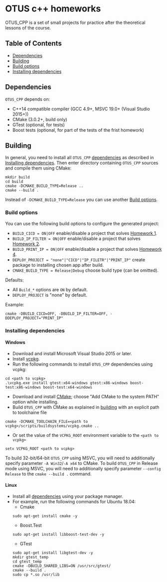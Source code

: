 # OTUS c++ homeworks

OTUS_CPP is a set of small projects for practice after the theoretical lessons of the course.

## Table of Contents
- [Dependencies](#dependencies)
- [Building](#building)
- [Build options](#build-options)
- [Installing dependencies](#installing-dependencies)

<a name="dependencies"></a>
## Dependencies
`OTUS_CPP` depends on:

* C++14 compatible compiler (GCC 4.9+, MSVC 19.0+ (Visual Studio 2015+))
* CMake (3.0.2+, build only)
* GTest (optional, for tests)
* Boost tests (optional, for part of the tests of the frist homework)

<a name="building"></a>
## Building

In general, you need to install all `OTUS_CPP` [dependencies](#dependencies) as described in [Installing dependencies](#installing-dependencies).
Then enter directory containing `OTUS_CPP` sources and compile them using CMake:

```
mkdir build
cd build
cmake -DCMAKE_BUILD_TYPE=Release ..
cmake --build .
```

Instead of `-DCMAKE_BUILD_TYPE=Release` you can use another [Build options](#build-options).

<a name="build-options"></a>
### Build options
You can use the following build options to configure the generated project:
* `BUILD_CICD = ON|OFF` enable/disable a project that solves [Homework 1](https://github.com/jketra/otus_cpp/tree/master/hw1_cicd).
* `BUILD_IP_FILTER = ON|OFF` enable/disable a project that solves [Homework 2](https://github.com/jketra/otus_cpp/tree/master/hw1_cicd).
* `BUILD_PRINT_IP = ON|OFF` enable/disable a project that solves [Homework 4](https://github.com/jketra/otus_cpp/tree/master/hw4_print_ip).
* `DEPLOY_PROJECT = "none"|"CICD"|"IP_FILETR"|"PRINT_IP"` create package to installing chosen app after build.
* `CMAKE_BUILD_TYPE = Release|Debug` choose build type (can be omitted).

Defaults:
* All `Build_*` options are `ON` by default.
* `DEPLOY_PROJECT` is "none" by default.

Example:
```
cmake -DBUILD_CICD=OFF, -DBUILD_IP_FILTER=OFF, -DDEPLOY_PROJECT="PRINT_IP"
```

<a name="installing-dependencies"></a>
### Installing dependencies

<a name="windows"></a>
#### Windows
* Download and install Microsoft Visual Studio 2015 or later.
* Install [vcpkg](https://github.com/Microsoft/vcpkg#quick-start).
* Run the following commands to install `OTUS_CPP` dependencies using vcpkg:
```
cd <path to vcpkg>
.\vcpkg.exe install gtest:x64-windows gtest:x86-windows boost-test:x86-windows boost-test:x64-windows
```
* Download and install [CMake](https://cmake.org/download/); choose "Add CMake to the system PATH" option while installing.
* Build `OTUS_CPP` with CMake as explained in [building](#building) with an explicit path to toolchaine file
```
cmake -DCMAKE_TOOLCHAIN_FILE=<path to vcpkg>/scripts/buildsystems/vcpkg.cmake ..
```
* Or set the value of the `VCPKG_ROOT` environment variable to the `<path to vcpkg>`
```
setx VCPKG_ROOT <path to vcpkg>
```

To build 32-bit/64-bit `OTUS_CPP` using MSVC, you will need to additionally specify parameter `-A Win32`/`-A x64` to CMake.
To build `OTUS_CPP` in Release mode using MSVC, you will need to additionally specify parameter `--config Release` to the `cmake --build .` command.

<a name="linux"></a>
#### Linux
* Install all [dependencies](#dependencies) using your package manager.
* For example, run the following commands for Ubuntu 18.04:
	* Cmake
	```
	sudo apt-get install cmake -y
	```
	* Boost.Test
	```
	sudo apt-get install libboost-test-dev -y
	```
	* GTest
	```
	sudo apt-get install libgtest-dev -y
	mkdir gtest_temp
	cd gtest_temp
	cmake -DBUILD_SHARED_LIBS=ON /usr/src/gtest/
	cmake --build .
	sudo cp *.so /usr/lib
	```

